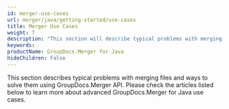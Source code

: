 ```yaml
---
id: merger-use-cases
url: merger/java/getting-started/use-cases
title: Merger Use Cases
weight: 7
description: "This section will describe typical problems with merging files and ways to solve them using GroupDocs.Merger for Java library"
keywords: 
productName: GroupDocs.Merger for Java
hideChildren: False
---
```


This section describes typical problems with merging files and ways to solve them using GroupDocs.Merger API. Please check the articles listed below to learn more about advanced GroupDocs.Merger for Java use cases.